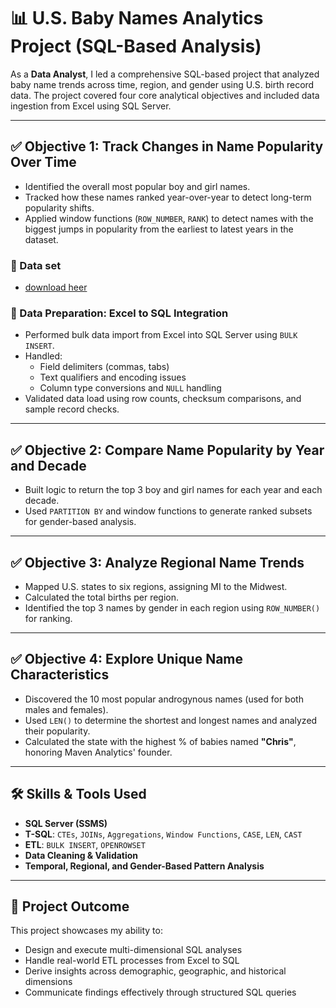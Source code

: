 # 📊 U.S. Baby Names Analytics Project (SQL-Based Analysis)

As a **Data Analyst**, I led a comprehensive SQL-based project that analyzed baby name trends across time, region, and gender using U.S. birth record data. The project covered four core analytical objectives and included data ingestion from Excel using SQL Server.

---

## ✅ Objective 1: Track Changes in Name Popularity Over Time
- Identified the overall most popular boy and girl names.
- Tracked how these names ranked year-over-year to detect long-term popularity shifts.
- Applied window functions (`ROW_NUMBER`, `RANK`) to detect names with the biggest jumps in popularity from the earliest to latest years in the dataset.


### 🔄 Data set 
- [download heer](https://maven-datasets.s3.amazonaws.com/US+Baby+Names/US+Baby+Names+MySQL.zip)


### 🔄 Data Preparation: Excel to SQL Integration
- Performed bulk data import from Excel into SQL Server using `BULK INSERT`.
- Handled:
  - Field delimiters (commas, tabs)
  - Text qualifiers and encoding issues
  - Column type conversions and `NULL` handling
- Validated data load using row counts, checksum comparisons, and sample record checks.

---

## ✅ Objective 2: Compare Name Popularity by Year and Decade
- Built logic to return the top 3 boy and girl names for each year and each decade.
- Used `PARTITION BY` and window functions to generate ranked subsets for gender-based analysis.

---

## ✅ Objective 3: Analyze Regional Name Trends
- Mapped U.S. states to six regions, assigning MI to the Midwest.
- Calculated the total births per region.
- Identified the top 3 names by gender in each region using `ROW_NUMBER()` for ranking.

---

## ✅ Objective 4: Explore Unique Name Characteristics
- Discovered the 10 most popular androgynous names (used for both males and females).
- Used `LEN()` to determine the shortest and longest names and analyzed their popularity.
- Calculated the state with the highest % of babies named **"Chris"**, honoring Maven Analytics' founder.

---

## 🛠️ Skills & Tools Used
- **SQL Server (SSMS)**
- **T-SQL**: `CTEs`, `JOINs`, `Aggregations`, `Window Functions`, `CASE`, `LEN`, `CAST`
- **ETL**: `BULK INSERT`, `OPENROWSET`
- **Data Cleaning & Validation**
- **Temporal, Regional, and Gender-Based Pattern Analysis**

---

## 📌 Project Outcome
This project showcases my ability to:
- Design and execute multi-dimensional SQL analyses
- Handle real-world ETL processes from Excel to SQL
- Derive insights across demographic, geographic, and historical dimensions
- Communicate findings effectively through structured SQL queries
